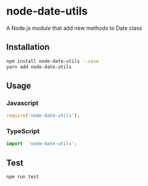# node-date-utils
A Node.js module that add new methods to Date class
## Installation 
```sh
npm install node-date-utils --save
yarn add node-date-utils
```
## Usage
### Javascript
```javascript
require('node-date-utils');
```
### TypeScript
```typescript
import  'node-date-utils';
```

## Test 
```sh
npm run test
```